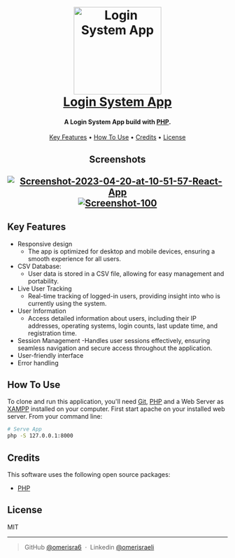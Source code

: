
<h1 align="center">
  <br>
  <a href="https://omerisra6-login-system.onrender.com"><img src="https://cdn-icons-png.flaticon.com/512/10625/10625351.png" alt="Login System App" width="200"></a>
  <br>
  <a href="https://omerisra6-login-system.onrender.com">Login System App</a>
  <br>
</h1>

<h4 align="center">A Login System App build with <a href="https://www.php.net" target="_blank">PHP</a>.</h4>
<p align="center"></p>
<p align="center">
  <a href="#key-features">Key Features</a> •
  <a href="#how-to-use">How To Use</a> •
  <a href="#credits">Credits</a> •
  <a href="#license">License</a>
</p>
<h2 align="center">
  Screenshots
  <br>
  <br>
  <a href="https://omerisra6-login-system.onrender.com"><img src="https://i.postimg.cc/8CrHS3CJ/Screen-Shot-2023-05-07-at-18-47-21.png" alt="Screenshot-2023-04-20-at-10-51-57-React-App" border="0">
  <br>
  <a href="https://omerisra6-login-system.onrender.com"><img src="https://i.postimg.cc/xC7jDQvW/Screen-Shot-2023-05-04-at-17-56-35.png" alt="Screenshot-100" border="0" /></a>
  
</h2>


## Key Features

* Responsive design 
  - The app is optimized for desktop and mobile devices, ensuring a smooth experience for all users.
* CSV Database:
  - User data is stored in a CSV file, allowing for easy management and portability.
* Live User Tracking
  - Real-time tracking of logged-in users, providing insight into who is currently using the system.
* User Information
  - Access detailed information about users, including their IP addresses, operating systems, login counts, last update time, and registration time.
* Session Management
  -Handles user sessions effectively, ensuring seamless navigation and secure access throughout the application.
* User-friendly interface
* Error handling

## How To Use

To clone and run this application, you'll need [Git](https://git-scm.com), [PHP](https://www.php.net/) and a Web Server as [XAMPP](https://www.apachefriends.org/) installed on your computer. 
First start apache on your installed web server.
From your command line:

```bash
# Serve App
php -S 127.0.0.1:8000
```

## Credits

This software uses the following open source packages:

- [PHP](https://www.php.net/)

## License

MIT

---

> GitHub [@omerisra6](https://github.com/Omerisra6) &nbsp;&middot;&nbsp;
> Linkedin [@omerisraeli](https://www.linkedin.com/in/omer-israeli6/)

